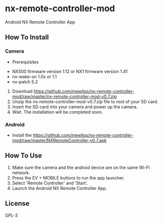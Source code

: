 # nx-remote-controller-mod

Android NX Remote Controller App

## How To Install

### Camera
 
* Prerequisites
 - NX500 firmware version 1.12 or NX1 firmware version 1.41
 - nx-wake-on 1.0x or 1.1
 - nx-patch 5.2

1. Download https://github.com/mewlips/nx-remote-controller-mod/raw/master/nx-remote-controller-mod-v0.7.zip
1. Unzip the nx-remote-controller-mod-v0.7.zip file to root of your SD card.
2. Insert the SD card into your camera and power up the camera.
3. Wait. The installation will be completed soon.

### Android
- Install the https://github.com/mewlips/nx-remote-controller-mod/raw/master/NXRemoteController-v0.7.apk

## How To Use

1. Make sure the camera and the android device are on the same Wi-Fi network.
2. Press the EV + MOBILE buttons to run the app launcher.
3. Select 'Remote Controller' and 'Start'.
4. Launch the Android NX Remote Controller App.

## License

GPL-3
